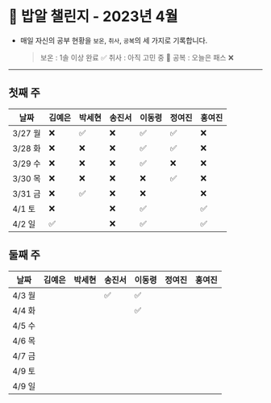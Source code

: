 # 🍚 밥알 챌린지 - 2023년 4월
- 매일 자신의 공부 현황을 `보온`, `취사`, `공복`의 세 가지로 기록합니다.
    
    > 보온 : 1솔 이상 완료 ✅
    취사 : 아직 고민 중 🤔
    공복 : 오늘은 패스 ❌
---

## 첫째 주

**날짜**|김예은|박세현|송진서|이동령|정여진|홍여진
---|---|---|---|---|---|---
3/27 월|❌|✅|❌|✅|✅|❌
3/28 화|❌|❌|❌|✅|✅|❌
3/29 수|❌|❌|❌|✅|❌|❌
3/30 목|❌|❌|❌|❌|✅|❌
3/31 금|❌|✅|❌|❌| |❌
4/1 토 |❌| |❌|✅| |✅
4/2 일 |✅| |❌|✅| |✅


## 둘째 주

**날짜**|김예은|박세현|송진서|이동령|정여진|홍여진
---|---|---|---|---|---|---
4/3 월| | |✅|✅ | | |
4/4 화| | | |✅| | |
4/5 수| | | | | | |
4/6 목| | | | | | |
4/7 금| | | | | | |
4/9 토| | | | | | |
4/9 일| | | | | | |
